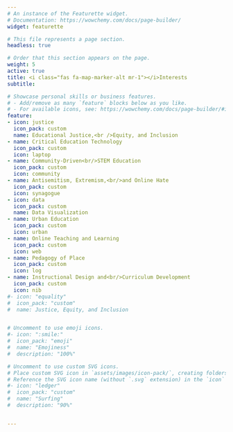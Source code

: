 ```yaml
---
# An instance of the Featurette widget.
# Documentation: https://wowchemy.com/docs/page-builder/
widget: featurette

# This file represents a page section.
headless: true

# Order that this section appears on the page.
weight: 5
active: true
title: <i class="fas fa-map-marker-alt mr-1"></i>Interests
subtitle:

# Showcase personal skills or business features.
# - Add/remove as many `feature` blocks below as you like.
# - For available icons, see: https://wowchemy.com/docs/page-builder/#icons
feature:
- icon: justice
  icon_pack: custom
  name: Educational Justice,<br />Equity, and Inclusion
- name: Critical Education Technology
  icon_pack: custom
  icon: laptop
- name: Community-Driven<br/>STEM Education
  icon_pack: custom
  icon: community
- name: Antisemitism, Extremism,<br/>and Online Hate
  icon_pack: custom
  icon: synagogue
- icon: data
  icon_pack: custom
  name: Data Visualization
- name: Urban Education
  icon_pack: custom
  icon: urban
- name: Online Teaching and Learning
  icon_pack: custom
  icon: web
- name: Pedagogy of Place
  icon_pack: custom
  icon: log
- name: Instructional Design and<br/>Curriculum Development
  icon_pack: custom
  icon: nib
#- icon: "equality"
#  icon_pack: "custom"
#  name: Justice, Equity, and Inclusion


# Uncomment to use emoji icons.
#- icon: ":smile:"
#  icon_pack: "emoji"
#  name: "Emojiness"
#  description: "100%"

# Uncomment to use custom SVG icons.
# Place custom SVG icon in `assets/images/icon-pack/`, creating folders if necessary.
# Reference the SVG icon name (without `.svg` extension) in the `icon` field.
#- icon: "ledger"
#  icon_pack: "custom"
#  name: "Surfing"
#  description: "90%"


---
```


